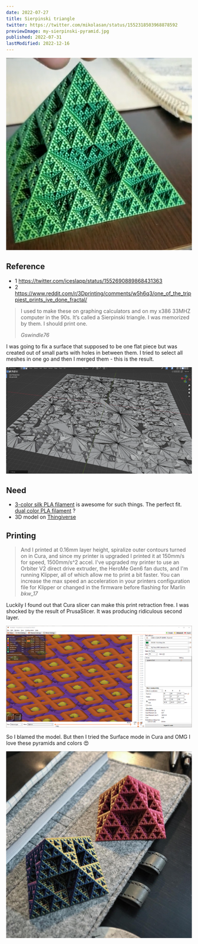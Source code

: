 ```yaml
---
date: 2022-07-27
title: Sierpinski triangle
twitter: https://twitter.com/mikolasan/status/1552318503968878592
previewImage: my-sierpinski-pyramid.jpg
published: 2022-07-31
lastModified: 2022-12-16
---
```


![Fractal pyramid in quantum (dichromatic) PLA](./sierpinski-pyramid.png)

## Reference

- 1 https://twitter.com/iceslapp/status/1552690889868431363
- 2 https://www.reddit.com/r/3Dprinting/comments/w5h6q3/one_of_the_trippiest_prints_ive_done_fractal/

> I used to make these on graphing calculators and on my x386 33MHZ computer in the 90s. It’s called a Sierpinski triangle. I was memorized by them. I should print one.
>
> _Gswindle76_


I was going to fix a surface that supposed to be one flat  piece but was created out of small parts with holes in between them. I tried to select all meshes in one go and then I merged them - this is the result.

![An artifact](./pyramid-bottom-merged.png)

## Need

- [3-color silk PLA filament](https://www.amazon.com/dp/B0B3JVCMNW?th=1) is awesome for such things. The perfect fit. [dual color PLA filament](https://www.amazon.ca/ERYONE-Filament-Printer-1-75mm-0-03mm/dp/B09X2VNKM9/) ?
- 3D model on [Thingiverse](https://www.thingiverse.com/thing:1356547/files)


## Printing

> And I printed at 0.16mm layer height, spiralize outer contours turned on in Cura, and since my printer is upgraded I printed it at 150mm/s for speed, 1500mm/s^2 accel.
> I've upgraded my printer to use an Orbiter V2 direct drive extruder, the HeroMe Gen6 fan ducts, and I'm running Klipper, all of which allow me to print a bit faster. You can increase the max speed an acceleration in your printers configuration file for Klipper or changed in the firmware before flashing for Marlin
> _bkw_17_

 Luckily I found out that Cura slicer can make this print retraction free. I was shocked by the result of PrusaSlicer. It was producing ridiculous second layer. 
 
 ![The second layer](./prusaslicer-second-pyramid-layer.png)

 So I blamed the model. But then I tried the Surface mode in Cura and OMG I love these pyramids and colors 😍

 ![Printed pyramids](./my-sierpinski-pyramid.jpg)